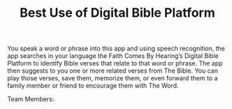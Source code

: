 ﻿---
title: Best Use of Digital Bible Platform 
intro: Speak The Word 
---
You speak a word or phrase into this app and using speech recognition, the app searches in your language the Faith Comes By Hearing’s Digital Bible Platform to identify Bible verses that relate to that word or phrase. The app then suggests to you one or more related verses from The Bible. You can play those verses, save them, memorize them, or even forward them to a family member or friend to encourage them with The Word. 

Team Members:





